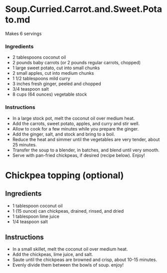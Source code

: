 # Soup.Curried.Carrot.and.Sweet.Potato.md

Makes 6 servings

### Ingredients
- 2 tablespoons coconut oil
- 2 pounds baby carrots (or 2 pounds regular carrots, chopped)
- 1 large sweet potato, cut into small chunks
- 2 small apples, cut into medium chunks
- 1 1/2 tablespoons mild curry
- 3 inches fresh ginger, peeled and chopped
- 3/4 teaspoon salt
- 8 cups (64 ounces) vegetable stock

### Instructions
- In a large stock pot, melt the coconut oil over medium heat.  
- Add the carrots, sweet potato, apples, and curry and stir well. 
- Allow to cook for a few minutes while you prepare the ginger.  
- Add the ginger, salt, and stock and bring to a boil.  
- Reduce the heat and simmer until the vegetables are very tender, about 25 minutes.  
- Transfer the soup to a blender, in batches, and blend until very smooth.  
- Serve with pan-fried chickpeas, if desired (recipe below).  Enjoy!


# Chickpea topping (optional)

## Ingredients
- 1 tablespoon coconut oil
- 1 (15 ounce) can chickpeas, drained, rinsed, and dried
- 1 tablespoon lime juice
- 1/4 teaspoon salt

## Instructions
- In a small skillet, melt the coconut oil over medium heat.  
- Add the chickpeas, lime juice, and salt.  
- Saute until the chickpeas are browned and crisp, about 10-15 minutes.  
- Evenly divide them between the bowls of soup.  enjoy!
